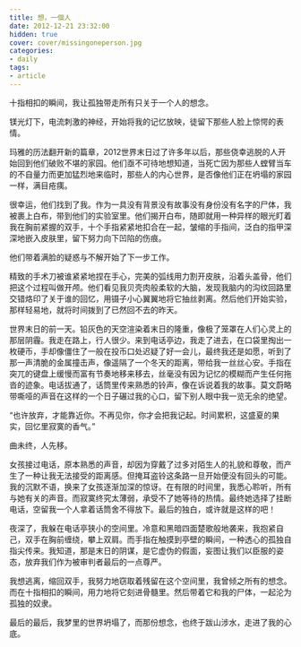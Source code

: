 ```yaml
---
title: 想，一個人
date: 2012-12-21 23:32:00
hidden: true
cover: cover/missingoneperson.jpg
categories:
- daily
tags:
- article
---
```

十指相扣的瞬间，我让孤独带走所有只关于一个人的想念。

镁光灯下，电流刺激的神经，开始将我的记忆放映，徒留下那些人脸上惊愕的表情。

<!-- more -->

玛雅的历法翻开新的篇章，2012世界末日过了许多年以后，那些侥幸逃脱的人开始回到他们破败不堪的家园。他们亟不可待地想知道，当死亡因为那些人螳臂当车的不自量力而更加猛烈地来临时，那些人的内心世界，是否像他们正在坍塌的家园一样，满目疮痍。

很幸运，他们找到了我。作为一具没有背景没有故事没有身份没有名字的尸体，我被裹上白布，带到他们的实验室里。他们揭开白布，随即就用一种异样的眼光盯着我在胸前紧握的双手，十个手指紧紧地扣合在一起，皱缩的手指间，泛白的指甲深深地嵌入皮肤里，留下努力向下凹陷的伤痕。

他们带着满脸的疑惑与不解开始了下一步工作。

精致的手术刀被谁紧紧地捏在手心，完美的弧线用力割开皮肤，沿着头盖骨，他们把这个过程叫做开颅。他们看见我贝壳肉般柔软的大脑，发现我脑内的沟纹回路里交错烙印了关于谁的回忆，用镊子小心翼翼地将它抽丝剥离。然后他们开始实验，那样轻易地，就将时间拨到了已然回不去的昨天。

世界末日的前一天。铅灰色的天空渲染着末日的隆重，像极了笼罩在人们心灵上的那层阴霾。我走在路上，行人很少。来到电话亭边，我走了进去，在口袋里掏出一枚硬币，手却像僵住了一般在投币口处迟疑了好一会儿，最终我还是如愿，听到了那一声清脆的金属撞击声，像遥隔了一个冬天的距离，带给我一丝丝心安。手指在突兀的键盘上缓慢而富有节奏地移来移去，丝毫没有因为记忆的模糊而产生任何拖沓的迹象。电话拔通了，话筒里传来熟悉的铃声，像在诉说着我的故事。莫文蔚略带嘶哑的声音在这样的一个日子碾过我的心口，留下别人眼中我一览无余的绝望。

“也许放弃，才能靠近你。不再见你，你才会把我记起。时间累积，这盛夏的果实，回忆里寂寞的香气。”

曲未终，人先移。

女孩接过电话，原本熟悉的声音，却因为穿戴了过多对陌生人的礼貌和尊敬，而产生了一种让我无法接受的距离感。但掩耳盗铃这条路一旦开始便没有回头的可能。我的沉默不语，换来了女孩逐渐加深的惊讶。在有限的时间里，我悉心聆听，所有与她有关的声音。而寂寞终究太薄弱，承受不了她等待的热情。最终她选择了挂断电话，空留我一个人拿着话筒舍不得放下。最后的独白，或许就是这样的吧！

夜深了，我躲在电话亭狭小的空间里。冷意和黑暗四面楚歌般地袭来，我抱紧自己，双手在胸前缠绕，攀上双肩。而手指在触摸到亭壁的瞬间，一种透心的孤独自指尖传来。我知道，那是末日的阴谋，是它虚伪的假面，妄图让我们以臣服的姿态，放弃我们作为被审判者最后的一点尊严。

我想逃离，缩回双手，我努力地窃取着残留在这个空间里，我曾倾之所有的想念。而在十指相扣的瞬间，用力地将它刻进骨髓里。然后带着它和我的尸体，一起沦为孤独的奴隶。

最后的最后，我梦里的世界坍塌了，而那份想念，也终于跋山涉水，走进了我的心底。

<audio src="https://jsd.cdn.zzko.cn/gh/zhinieing/picx-images-hosting@master/music/aohan.mp3" poster="https://y.gtimg.cn/music/photo_new/T002R300x300M0000045GzEt0I9c3x_1.jpg" name="傲寒" author="马頔" loop autoplay>
</audio>